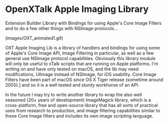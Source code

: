 # OpenXTalk Apple Imaging Library
 Extension Builder Library with Bindings for using Apple's Core Image Filters and to do a few other things with NSImage protocols...

(images/OXT_animated1.gif)

 OXT Apple Imaging Lib is a library of handlers and bindings for using some of Apple's Core Image API, Image Filtering in particular, as well as a few general use NSImage protocol capabilities. Obviously this library module will only be useful to xTalk scripts that are running on Apple platforms. I'm writing on and have only tested on macOS, and the lib may need modifications, UIImage instead of NSImage, for iOS usability. Core Image Filters have been part of macOS since OS X Tiger release (sometime around 2005).] and so it is a well tested and sturdy workhorse of an API.

In the future I may try to write another library to wrap the also well seasoned (20+ years of development) ImageMagick library, which is a cross-platform, free and open-source library that has all sorts of practical uses from research to production, and image filtering capabilities similar to these Core Image filters and includes its own image scripting language.
